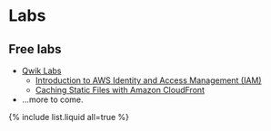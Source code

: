 # Labs

## Free labs

- [Qwik Labs](https://www.qwiklabs.com/quests/10)
  - [Introduction to AWS Identity and Access Management (IAM)](https://www.qwiklabs.com/focuses/15717?parent=catalog)
  - [Caching Static Files with Amazon CloudFront](https://www.qwiklabs.com/focuses/15568?parent=catalog)
- ...more to come.


{% include list.liquid all=true %}
